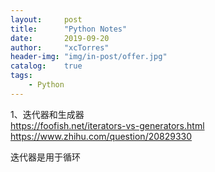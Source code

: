 ```yaml
---
layout:     post
title:      "Python Notes"
date:       2019-09-20
author:     "xcTorres"
header-img: "img/in-post/offer.jpg"
catalog:    true
tags:
    - Python
---
```



1、迭代器和生成器  
https://foofish.net/iterators-vs-generators.html  
https://www.zhihu.com/question/20829330  

迭代器是用于循环


